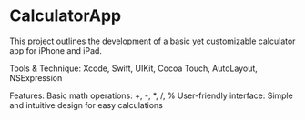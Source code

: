 # CalculatorApp

This project outlines the development of a basic yet customizable calculator app for iPhone and iPad.

Tools & Technique: Xcode, Swift, UIKit, Cocoa Touch, AutoLayout, NSExpression

Features: 
 Basic math operations: +, -, *, /, %
User-friendly interface: Simple and intuitive design for easy calculations
